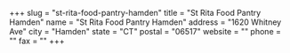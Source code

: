 +++
slug = "st-rita-food-pantry-hamden"
title = "St Rita Food Pantry Hamden"
name = "St Rita Food Pantry Hamden"
address = "1620 Whitney Ave"
city = "Hamden"
state = "CT"
postal = "06517"
website = ""
phone = ""
fax = ""
+++
